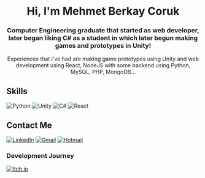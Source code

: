 <h1 align="center">Hi, I'm Mehmet Berkay Coruk</h1>
<h3 align="center">Computer Engineering graduate that started as web developer, later began liking C# as a student in which later begun making games and prototypes in Unity!</h3>

<p align="center">Experiences that i've had are making game prototypes using Unity and web development using React, NodeJS with some backend using Python, MySQL, PHP, MongoDB...</p>

## Skills
![Python](https://img.shields.io/badge/-Python-000?&logo=Python)
![Unity](https://img.shields.io/badge/-Unity-000?&logo=Unity)
![C#](https://img.shields.io/badge/-CSharp-000?&logo=csharp)
![React](https://img.shields.io/badge/-React-000?&logo=react)

## Contact Me
[![LinkedIn](https://img.shields.io/badge/-LinkedIn-000?&logo=linkedin)](https://www.linkedin.com/in/mehmet-berkay-coruk-b2b83420a/)
[![Gmail](https://img.shields.io/badge/-Gmail-000?&logo=gmail)](mehmetberkaycoruk@gmail.com)
[![Hotmail](https://img.shields.io/badge/-Hotmail-000?&logo=microsoftoutlook)](berkay_coruk@hotmail.com)

### Development Journey
[![Itch.io](https://img.shields.io/badge/-Itch.io-000?&logo=itch.io)](https://mehmetberkayc.itch.io)

<!---
MehmetBerkayC/MehmetBerkayC is a ✨ special ✨ repository because its `README.md` (this file) appears on your GitHub profile.
You can click the Preview link to take a look at your changes.
--->
